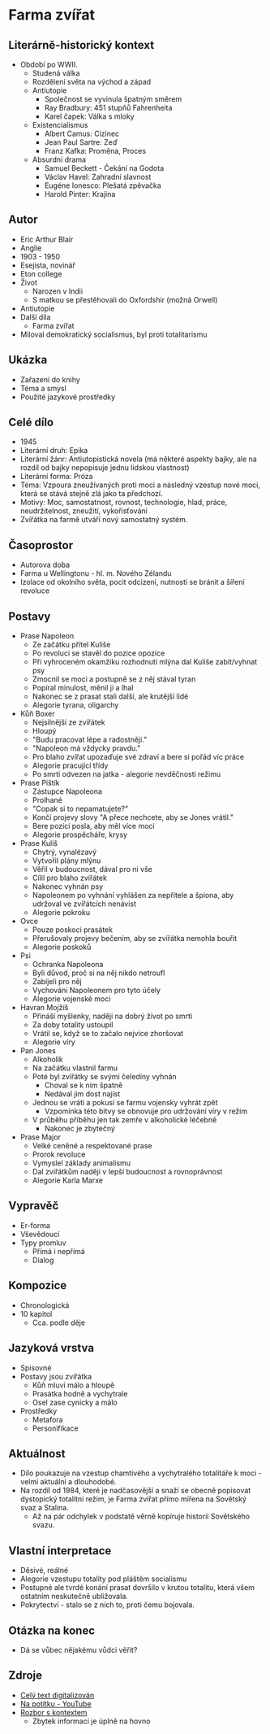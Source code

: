 # Farma zvířat

## Literárně-historický kontext
- Období po WWII.
    - Studená válka
    - Rozdělení světa na východ a západ
    - Antiutopie
        - Společnost se vyvinula špatným směrem
        - Ray Bradbury: 451 stupňů Fahrenheita
        - Karel čapek: Válka s mloky
    - Existencialismus
        - Albert Camus: Cizinec
        - Jean Paul Sartre: Zeď
        - Franz Kafka: Proměna, Proces
    - Absurdní drama
        - Samuel Beckett - Čekání na Godota
        - Václav Havel: Zahradní slavnost
        - Eugéne Ionesco: Plešatá zpěvačka
        - Harold Pinter: Krajina

## Autor
- Eric Arthur Blair
- Anglie
- 1903 - 1950
- Esejista, novinář
- Eton college
- Život
    - Narozen v Indii
    - S matkou se přestěhovali do Oxfordshir (možná Orwell)
- Antiutopie
- Další díla
     - Farma zvířat
- Miloval demokratický socialismus, byl proti totalitarismu

## Ukázka
- Zařazení do knihy
- Téma a smysl
- Použité jazykové prostředky

## Celé dílo
- 1945
- Literární druh: Epika
- Literární žánr: Antiutopistická novela (má některé aspekty bajky, ale na rozdíl od bajky nepopisuje jednu lidskou vlastnost)
- Literární forma: Próza
- Téma: Vzpoura zneužívaných proti moci a následný vzestup nové moci, která se stává stejně zlá jako ta předchozí.
- Motivy: Moc, samostatnost, rovnost, technologie, hlad, práce, neudržitelnost, zneužití, vykořisťování
- Zvířátka na farmě utváří nový samostatný systém.

## Časoprostor
- Autorova doba
- Farma u Wellingtonu - hl. m. Nového Zélandu
- Izolace od okolního světa, pocit odcizení, nutnosti se bránit a šíření revoluce

## Postavy
- Prase Napoleon
    - Ze začátku přítel Kuliše
    - Po revoluci se stavěl do pozice opozice
    - Při vyhroceném okamžiku rozhodnutí mlýna dal Kuliše zabít/vyhnat psy
    - Zmocnil se moci a postupně se z něj stával tyran
    - Popíral minulost, měnil ji a lhal
    - Nakonec se z prasat stali další, ale krutější lidé
    - Alegorie tyrana, oligarchy
- Kůň Boxer
    - Nejsilnější ze zvířátek
    - Hloupý
    - "Budu pracovat lépe a radostněji."
    - "Napoleon má vždycky pravdu."
    - Pro blaho zvířat upozaďuje své zdraví a bere si pořád víc práce
    - Alegorie pracující třídy
    - Po smrti odvezen na jatka - alegorie nevděčnosti režimu
- Prase Pištík
    - Zástupce Napoleona
    - Prolhané
    - "Copak si to nepamatujete?"
    - Končí projevy slovy "A přece nechcete, aby se Jones vrátil."
    - Bere pozici posla, aby měl více moci
    - Alegorie prospěcháře, krysy
- Prase Kuliš
    - Chytrý, vynalézavý
    - Vytvořil plány mlýnu
    - Věřil v budoucnost, dával pro ni vše
    - Cílil pro blaho zvířátek
    - Nakonec vyhnán psy
    - Napoleonem po vyhnání vyhlášen za nepřítele a špiona, aby udržoval ve zvířátcích nenávist
    - Alegorie pokroku
- Ovce
    - Pouze poskoci prasátek
    - Přerušovaly projevy bečením, aby se zvířátka nemohla bouřit
    - Alegorie poskoků
- Psi
    - Ochranka Napoleona
    - Byli důvod, proč si na něj nikdo netroufl
    - Zabíjeli pro něj
    - Vychováni Napoleonem pro tyto účely
    - Alegorie vojenské moci
- Havran Mojžíš
    - Přináší myšlenky, naději na dobrý život po smrti
    - Za doby totality ustoupil
    - Vrátil se, když se to začalo nejvíce zhoršovat
    - Alegorie víry
- Pan Jones
    - Alkoholik
    - Na začátku vlastnil farmu
    - Poté byl zvířátky se svými čeledíny vyhnán
        - Choval se k nim špatně
        - Nedával jim dost najíst
    - Jednou se vrátí a pokusí se farmu vojensky vyhrát zpět
        - Vzpomínka této bitvy se obnovuje pro udržování víry v režim
    - V průběhu příběhu jen tak zemře v alkoholické léčebně
        - Nakonec je zbytečný
- Prase Major
    - Velké ceněné a respektované prase
    - Prorok revoluce
    - Vymyslel základy animalismu
    - Dal zvířátkům naději v lepší budoucnost a rovnoprávnost
    - Alegorie Karla Marxe

## Vypravěč
- Er-forma
- Vševědoucí
- Typy promluv
    - Přímá i nepřímá
    - Dialog

## Kompozice
- Chronologická
- 10 kapitol
    - Cca. podle děje

## Jazyková vrstva
- Spisovné
- Postavy jsou zvířátka
    - Kůň mluví málo a hloupě
    - Prasátka hodně a vychytrale
    - Osel zase cynicky a málo
- Prostředky
    - Metafora
    - Personifikace

## Aktuálnost
- Dílo poukazuje na vzestup chamtivého a vychytralého totalitáře k moci - velmi aktuální a dlouhodobé.
- Na rozdíl od 1984, které je nadčasovější a snaží se obecně popisovat dystopický totalitní režim, je Farma zvířat přímo mířena na Sovětský svaz a Stalina.
    - Až na pár odchylek v podstatě věrně kopíruje historii Sovětského svazu.

## Vlastní interpretace
- Děsivé, reálné
- Alegorie vzestupu totality pod pláštěm socialismu
- Postupné ale tvrdé konání prasat dovršilo v krutou totalitu, která všem ostatním neskutečně ubližovala.
- Pokrytectví - stalo se z nich to, proti čemu bojovala.

## Otázka na konec
- Dá se vůbec nějakému vůdci věřit?

## Zdroje
- [Celý text digitalizován](https://www.gmct.cz/media/files/library/PDF/Farma%20zv%C3%AD%C5%99at%20-%20George%20Orwell.pdf)
- [Na potítku - YouTube](https://www.youtube.com/watch?v=evQQ6_XyQnc)
- [Rozbor s kontextem](https://rozbor-dila.cz/farma-zvirat-rozbor-dila-k-maturite-3/)
    - Zbytek informací je úplně na hovno
